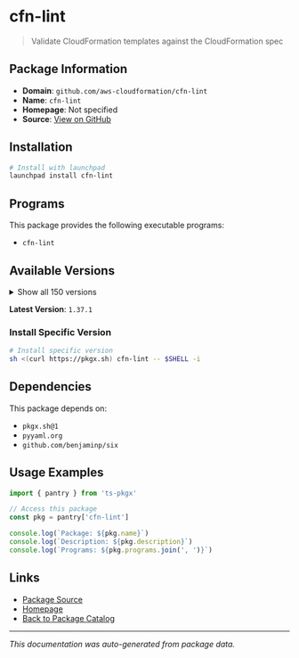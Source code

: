 # cfn-lint

> Validate CloudFormation templates against the CloudFormation spec

## Package Information

- **Domain**: `github.com/aws-cloudformation/cfn-lint`
- **Name**: `cfn-lint`
- **Homepage**: Not specified
- **Source**: [View on GitHub](https://github.com/pkgxdev/pantry/tree/main/projects/github.com/aws-cloudformation/cfn-lint/package.yml)

## Installation

```bash
# Install with launchpad
launchpad install cfn-lint
```

## Programs

This package provides the following executable programs:

- `cfn-lint`

## Available Versions

<details>
<summary>Show all 150 versions</summary>

- `1.37.1`, `1.37.0`, `1.36.1`, `1.36.0`, `1.35.4`
- `1.35.3`, `1.35.2`, `1.35.1`, `1.35.0`, `1.34.2`
- `1.34.1`, `1.34.0`, `1.33.2`, `1.33.1`, `1.33.0`
- `1.32.4`, `1.32.3`, `1.32.2`, `1.32.1`, `1.32.0`
- `1.31.3`, `1.31.2`, `1.31.1`, `1.31.0`, `1.30.0`
- `1.29.1`, `1.29.0`, `1.28.0`, `1.27.0`, `1.26.1`
- `1.26.0`, `1.25.1`, `1.25.0`, `1.24.0`, `1.23.1`
- `1.23.0`, `1.22.7`, `1.22.6`, `1.22.5`, `1.22.4`
- `1.22.3`, `1.22.2`, `1.22.1`, `1.22.0`, `1.21.0`
- `1.20.2`, `1.20.1`, `1.20.0`, `1.19.0`, `1.18.4`
- `1.18.3`, `1.18.2`, `1.18.1`, `1.18.0`, `1.17.2`
- `1.17.1`, `1.17.0`, `1.16.1`, `1.16.0`, `1.15.2`
- `1.15.1`, `1.15.0`, `1.14.2`, `1.14.1`, `1.14.0`
- `1.13.0`, `1.12.4`, `1.12.3`, `1.12.2`, `1.12.1`
- `1.12.0`, `1.11.1`, `1.11.0`, `1.10.3`, `1.10.2`
- `1.10.1`, `1.10.0`, `1.9.7`, `1.9.6`, `1.9.5`
- `1.9.4`, `1.9.3`, `1.9.2`, `1.9.1`, `1.9.0`
- `1.8.2`, `1.8.1`, `1.8.0`, `1.7.2`, `1.7.1`
- `1.7.0`, `1.6.1`, `1.6.0`, `1.5.3`, `1.5.2`
- `1.5.1`, `1.5.0`, `1.4.2`, `1.4.1`, `1.4.0`
- `1.3.7`, `1.3.6`, `1.3.5`, `1.3.4`, `1.3.3`
- `1.3.2`, `1.3.1`, `1.3.0`, `0.87.11`, `0.87.10`
- `0.87.9`, `0.87.8`, `0.87.7`, `0.87.6`, `0.87.5`
- `0.87.4`, `0.87.3`, `0.87.2`, `0.87.1`, `0.87.0`
- `0.86.4`, `0.86.3`, `0.86.2`, `0.86.1`, `0.86.0`
- `0.85.3`, `0.85.2`, `0.85.1`, `0.85.0`, `0.84.0`
- `0.83.8`, `0.83.7`, `0.83.6`, `0.83.5`, `0.83.4`
- `0.83.3`, `0.83.2`, `0.83.1`, `0.83.0`, `0.82.2`
- `0.82.1`, `0.82.0`, `0.81.0`, `0.80.4`, `0.80.3`
- `0.80.2`, `0.80.1`, `0.79.11`, `0.79.10`, `0.79.9`

</details>

**Latest Version**: `1.37.1`

### Install Specific Version

```bash
# Install specific version
sh <(curl https://pkgx.sh) cfn-lint -- $SHELL -i
```

## Dependencies

This package depends on:

- `pkgx.sh@1`
- `pyyaml.org`
- `github.com/benjaminp/six`

## Usage Examples

```typescript
import { pantry } from 'ts-pkgx'

// Access this package
const pkg = pantry['cfn-lint']

console.log(`Package: ${pkg.name}`)
console.log(`Description: ${pkg.description}`)
console.log(`Programs: ${pkg.programs.join(', ')}`)
```

## Links

- [Package Source](https://github.com/pkgxdev/pantry/tree/main/projects/github.com/aws-cloudformation/cfn-lint/package.yml)
- [Homepage](#)
- [Back to Package Catalog](../../../package-catalog.md)

---

*This documentation was auto-generated from package data.*
